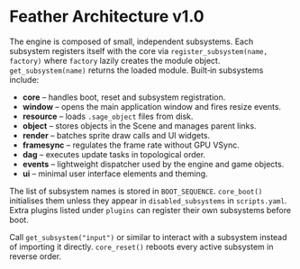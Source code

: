 # Feather Architecture v1.0

The engine is composed of small, independent subsystems. Each subsystem
registers itself with the core via ``register_subsystem(name, factory)`` where
``factory`` lazily creates the module object. ``get_subsystem(name)`` returns the
loaded module. Built‑in subsystems include:

- **core** – handles boot, reset and subsystem registration.
- **window** – opens the main application window and fires resize events.
- **resource** – loads `.sage_object` files from disk.
- **object** – stores objects in the Scene and manages parent links.
- **render** – batches sprite draw calls and UI widgets.
- **framesync** – regulates the frame rate without GPU VSync.
- **dag** – executes update tasks in topological order.
- **events** – lightweight dispatcher used by the engine and game objects.
- **ui** – minimal user interface elements and theming.

The list of subsystem names is stored in ``BOOT_SEQUENCE``. ``core_boot()``
initialises them unless they appear in ``disabled_subsystems`` in
``scripts.yaml``. Extra plugins listed under ``plugins`` can register their own
subsystems before boot.

Call ``get_subsystem("input")`` or similar to interact with a subsystem instead
of importing it directly. ``core_reset()`` reboots every active subsystem in
reverse order.
